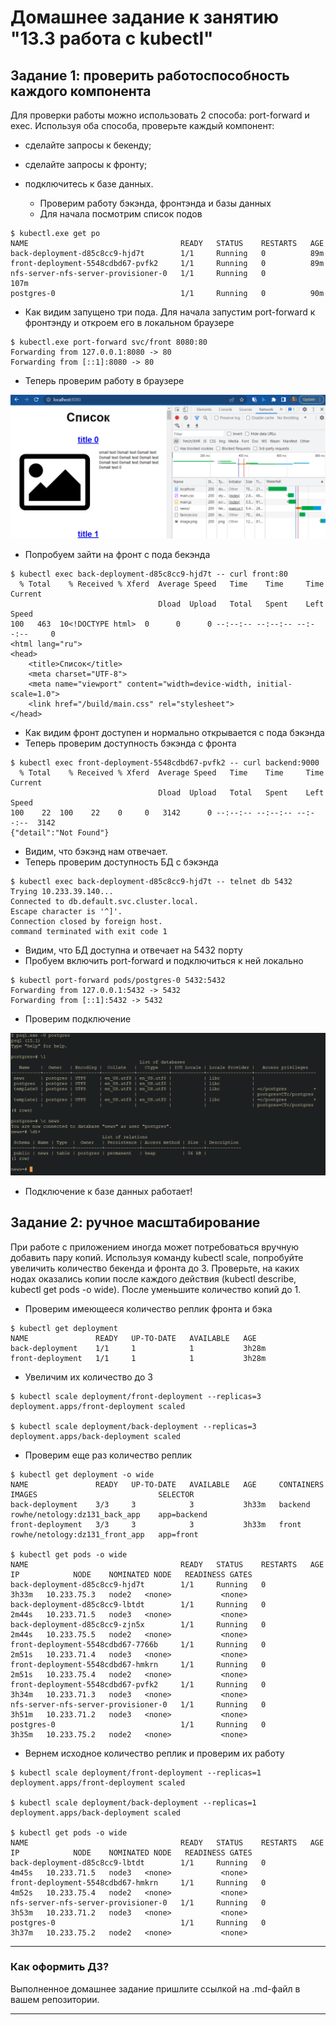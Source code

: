# Домашнее задание к занятию "13.3 работа с kubectl"
## Задание 1: проверить работоспособность каждого компонента
Для проверки работы можно использовать 2 способа: port-forward и exec. Используя оба способа, проверьте каждый компонент:
* сделайте запросы к бекенду;
* сделайте запросы к фронту;
* подключитесь к базе данных.
        
    * Проверим работу бэкэнда, фронтэнда и базы данных
    * Для начала посмотрим список подов

```shell
$ kubectl.exe get po
NAME                                  READY   STATUS    RESTARTS   AGE                            
back-deployment-d85c8cc9-hjd7t        1/1     Running   0          89m                            
front-deployment-5548cdbd67-pvfk2     1/1     Running   0          89m                            
nfs-server-nfs-server-provisioner-0   1/1     Running   0          107m                           
postgres-0                            1/1     Running   0          90m                            
```

  * Как видим запущено три пода. Для начала запустим port-forward к фронтэнду и откроем его в локальном браузере

```shell
$ kubectl.exe port-forward svc/front 8080:80
Forwarding from 127.0.0.1:8080 -> 80
Forwarding from [::1]:8080 -> 80
```
  * Теперь проверим работу в браузере

![front](img/img_34.png)

  * Попробуем зайти на фронт с пода бекэнда

```shell
$ kubectl exec back-deployment-d85c8cc9-hjd7t -- curl front:80
  % Total    % Received % Xferd  Average Speed   Time    Time     Time  Current
                                 Dload  Upload   Total   Spent    Left  Speed  
100   463  10<!DOCTYPE html>  0      0      0 --:--:-- --:--:-- --:--:--     0 
<html lang="ru">                                                          
<head>                                                                    
    <title>Список</title>                                                 
    <meta charset="UTF-8">                                                
    <meta name="viewport" content="width=device-width, initial-scale=1.0">
    <link href="/build/main.css" rel="stylesheet">                        
</head>    
```

  * Как видим фронт доступен и нормально открывается с пода бэкэнда
  * Теперь проверим доступность бэкэнда с фронта

```shell
$ kubectl exec front-deployment-5548cdbd67-pvfk2 -- curl backend:9000
  % Total    % Received % Xferd  Average Speed   Time    Time     Time  Current
                                 Dload  Upload   Total   Spent    Left  Speed  
100    22  100    22    0     0   3142      0 --:--:-- --:--:-- --:--:--  3142 
{"detail":"Not Found"}
```
  * Видим, что бэкэнд нам отвечает.
  * Теперь проверим доступность БД с бэкэнда

```shell
$ kubectl exec back-deployment-d85c8cc9-hjd7t -- telnet db 5432
Trying 10.233.39.140...
Connected to db.default.svc.cluster.local.
Escape character is '^]'.
Connection closed by foreign host.
command terminated with exit code 1
```

  * Видим, что БД доступна и отвечает на 5432 порту
  * Пробуем включить port-forward и подключиться к ней локально

```shell
$ kubectl port-forward pods/postgres-0 5432:5432
Forwarding from 127.0.0.1:5432 -> 5432
Forwarding from [::1]:5432 -> 5432
```
  * Проверим подключение

![db](img/img_35.png)

  * Подключение к базе данных работает!

## Задание 2: ручное масштабирование

При работе с приложением иногда может потребоваться вручную добавить пару копий. Используя команду kubectl scale, попробуйте увеличить количество бекенда и фронта до 3. Проверьте, на каких нодах оказались копии после каждого действия (kubectl describe, kubectl get pods -o wide). После уменьшите количество копий до 1.

  * Проверим имеющееся количество реплик фронта и бэка

```shell
$ kubectl get deployment
NAME               READY   UP-TO-DATE   AVAILABLE   AGE
back-deployment    1/1     1            1           3h28m
front-deployment   1/1     1            1           3h28m
```

  * Увеличим их количество до 3

```shell
$ kubectl scale deployment/front-deployment --replicas=3
deployment.apps/front-deployment scaled

$ kubectl scale deployment/back-deployment --replicas=3
deployment.apps/back-deployment scaled
```

  * Проверим еще раз количество реплик

```shell
$ kubectl get deployment -o wide
NAME               READY   UP-TO-DATE   AVAILABLE   AGE     CONTAINERS   IMAGES                           SELECTOR
back-deployment    3/3     3            3           3h33m   backend      rowhe/netology:dz131_back_app    app=backend
front-deployment   3/3     3            3           3h33m   front        rowhe/netology:dz131_front_app   app=front

$ kubectl get pods -o wide
NAME                                  READY   STATUS    RESTARTS   AGE     IP            NODE    NOMINATED NODE   READINESS GATES
back-deployment-d85c8cc9-hjd7t        1/1     Running   0          3h33m   10.233.75.3   node2   <none>           <none>
back-deployment-d85c8cc9-lbtdt        1/1     Running   0          2m44s   10.233.71.5   node3   <none>           <none>
back-deployment-d85c8cc9-zjn5x        1/1     Running   0          2m44s   10.233.75.5   node2   <none>           <none>
front-deployment-5548cdbd67-7766b     1/1     Running   0          2m51s   10.233.71.4   node3   <none>           <none>
front-deployment-5548cdbd67-hmkrn     1/1     Running   0          2m51s   10.233.75.4   node2   <none>           <none>
front-deployment-5548cdbd67-pvfk2     1/1     Running   0          3h34m   10.233.71.3   node3   <none>           <none>
nfs-server-nfs-server-provisioner-0   1/1     Running   0          3h51m   10.233.71.2   node3   <none>           <none>
postgres-0                            1/1     Running   0          3h35m   10.233.75.2   node2   <none>           <none>
```

  * Вернем исходное количество реплик и проверим их работу

```shell
$ kubectl scale deployment/front-deployment --replicas=1
deployment.apps/front-deployment scaled

$ kubectl scale deployment/back-deployment --replicas=1
deployment.apps/back-deployment scaled

$ kubectl get pods -o wide
NAME                                  READY   STATUS    RESTARTS   AGE     IP            NODE    NOMINATED NODE   READINESS GATES
back-deployment-d85c8cc9-lbtdt        1/1     Running   0          4m45s   10.233.71.5   node3   <none>           <none>
front-deployment-5548cdbd67-hmkrn     1/1     Running   0          4m52s   10.233.75.4   node2   <none>           <none>
nfs-server-nfs-server-provisioner-0   1/1     Running   0          3h53m   10.233.71.2   node3   <none>           <none>
postgres-0                            1/1     Running   0          3h37m   10.233.75.2   node2   <none>           <none>
```

---

### Как оформить ДЗ?

Выполненное домашнее задание пришлите ссылкой на .md-файл в вашем репозитории.

---

